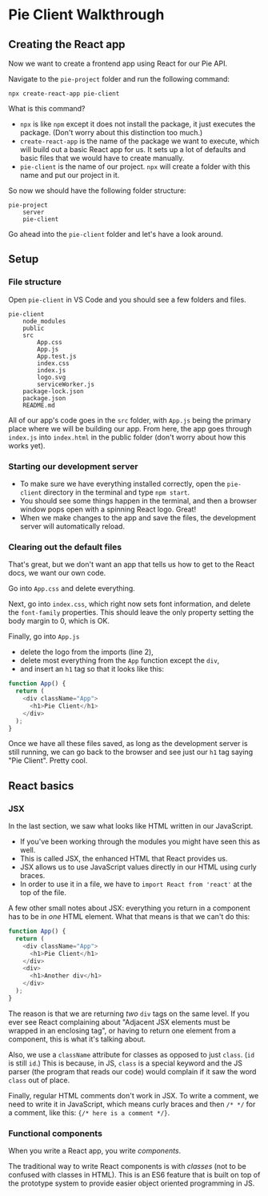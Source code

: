# Pie Client Walkthrough

## Creating the React app

Now we want to create a frontend app using React for our Pie API.

Navigate to the `pie-project` folder and run the following command:

```
npx create-react-app pie-client
```

What is this command?
- `npx` is like `npm` except it does not install the package, it just executes the package. (Don't worry about this distinction too much.)
- `create-react-app` is the name of the package we want to execute, which will build out a basic React app for us. It sets up a lot of defaults and basic files that we would have to create manually.
- `pie-client` is the name of our project. `npx` will create a folder with this name and put our project in it.

So now we should have the following folder structure:

```
pie-project
    server
    pie-client
```

Go ahead into the `pie-client` folder and let's have a look around.


## Setup

### File structure

Open `pie-client` in VS Code and you should see a few folders and files.

```
pie-client
    node_modules
    public
    src
        App.css
        App.js
        App.test.js
        index.css
        index.js
        logo.svg
        serviceWorker.js
    package-lock.json
    package.json
    README.md
```

All of our app's code goes in the `src` folder, with `App.js` being the primary place where we will be building our app.
From here, the app goes through `index.js` into `index.html` in the public folder (don't worry about how this works yet).


### Starting our development server

- To make sure we have everything installed correctly, open the `pie-client` directory in the terminal and type `npm start`.
- You should see some things happen in the terminal, and then a browser window pops open with a spinning React logo. Great!
- When we make changes to the app and save the files, the development server will automatically reload.


### Clearing out the default files

That's great, but we don't want an app that tells us how to get to the React docs, we want our own code.

Go into `App.css` and delete everything.

Next, go into `index.css`, which right now sets font information, and delete the `font-family` properties. This should leave the only property setting the body margin to 0, which is OK.

Finally, go into `App.js`
- delete the logo from the imports (line 2),
- delete most everything from the `App` function except the `div`,
- and insert an `h1` tag so that it looks like this:

```js
function App() {
  return (
    <div className="App">
      <h1>Pie Client</h1>
    </div>
  );
}
```

Once we have all these files saved, as long as the development server is still running, we can go back to the browser and see just our `h1` tag saying "Pie Client". Pretty cool.


## React basics

### JSX

In the last section, we saw what looks like HTML written in our JavaScript.
- If you've been working through the modules you might have seen this as well.
- This is called JSX, the enhanced HTML that React provides us.
- JSX allows us to use JavaScript values directly in our HTML using curly braces.
- In order to use it in a file, we have to `import React from 'react'` at the top of the file.

A few other small notes about JSX: everything you return in a component has to be in *one* HTML element. What that means is that we can't do this:
```js
function App() {
  return (
    <div className="App">
      <h1>Pie Client</h1>
    </div>
    <div>
      <h1>Another div</h1>
    </div>
  );
}
```
The reason is that we are returning *two* `div` tags on the same level. If you ever see React complaining about "Adjacent JSX elements must be wrapped in an enclosing tag", or having to return one element from a component, this is what it's talking about.

Also, we use a `className` attribute for classes as opposed to just `class`. (`id` is still `id`.) This is because, in JS, `class` is a special keyword and the JS parser (the program that reads our code) would complain if it saw the word `class` out of place.

Finally, regular HTML comments don't work in JSX. To write a comment, we need to write it in JavaScript, which means curly braces and then `/* */` for a comment, like this: `{/* here is a comment */}`.


### Functional components

When you write a React app, you write *components*. 

The traditional way to write React components is with *classes* (not to be confused with classes in HTML).
This is an ES6 feature that is built on top of the prototype system to provide easier object oriented programming in JS.
